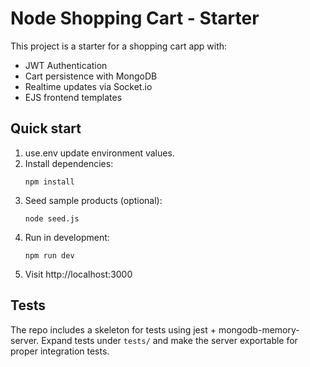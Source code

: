 # Node Shopping Cart - Starter

This project is a starter for a shopping cart app with:
- JWT Authentication
- Cart persistence with MongoDB
- Realtime updates via Socket.io
- EJS frontend templates

## Quick start

1. use.env update environment values.
2. Install dependencies:
   ```
   npm install
   ```
3. Seed sample products (optional):
   ```
   node seed.js
   ```
4. Run in development:
   ```
   npm run dev
   ```
5. Visit http://localhost:3000

## Tests

The repo includes a skeleton for tests using jest + mongodb-memory-server. Expand tests under `tests/` and make the server exportable for proper integration tests.

